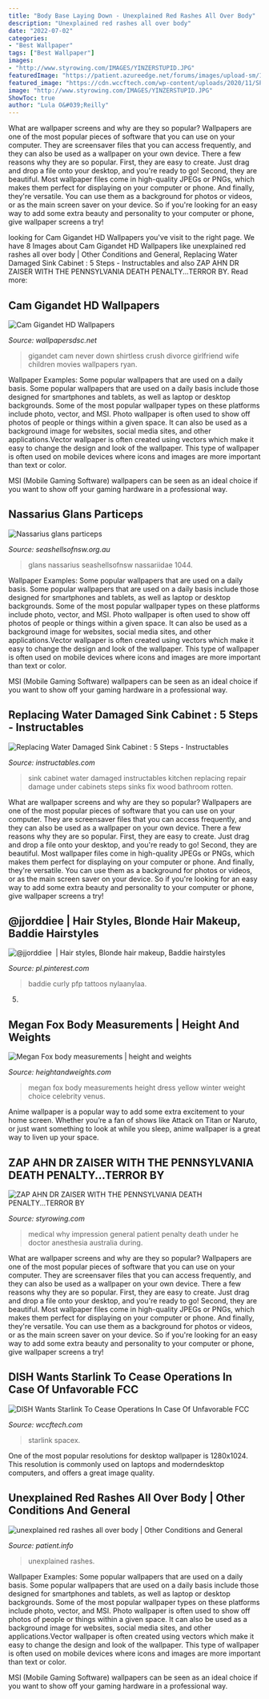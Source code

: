 ```yaml
---
title: "Body Base Laying Down - Unexplained Red Rashes All Over Body"
description: "Unexplained red rashes all over body"
date: "2022-07-02"
categories:
- "Best Wallpaper"
tags: ["Best Wallpaper"]
images:
- "http://www.styrowing.com/IMAGES/YINZERSTUPID.JPG"
featuredImage: "https://patient.azureedge.net/forums/images/upload-sm/1279907-637240439755603104.jpg"
featured_image: "https://cdn.wccftech.com/wp-content/uploads/2020/11/SPACEX-STARLINK-GROUND-STATIONS-MERRILLANN-WISCONSIN-JUNE-2020-1-scaled.jpg"
image: "http://www.styrowing.com/IMAGES/YINZERSTUPID.JPG"
ShowToc: true
author: "Lula O&#039;Reilly"
---
```



What are wallpaper screens and why are they so popular?
Wallpapers are one of the most popular pieces of software that you can use on your computer. They are screensaver files that you can access frequently, and they can also be used as a wallpaper on your own device. There a few reasons why they are so popular. First, they are easy to create. Just drag and drop a file onto your desktop, and you're ready to go! Second, they are beautiful. Most wallpaper files come in high-quality JPEGs or PNGs, which makes them perfect for displaying on your computer or phone. And finally, they're versatile. You can use them as a background for photos or videos, or as the main screen saver on your device. So if you're looking for an easy way to add some extra beauty and personality to your computer or phone, give wallpaper screens a try!

	

		
looking for Cam Gigandet HD Wallpapers you've visit to the right page. We have 8 Images about Cam Gigandet HD Wallpapers like unexplained red rashes all over body | Other Conditions and General, Replacing Water Damaged Sink Cabinet : 5 Steps - Instructables and also ZAP AHN DR ZAISER WITH THE PENNSYLVANIA DEATH PENALTY...TERROR BY. Read more:
		
    
## Cam Gigandet HD Wallpapers

<img loading=lazy src="http://wallpapersdsc.net/wp-content/uploads/2016/08/Cam-Gigandet-Images.jpg" onerror="this.onerror=null;this.src='https://tse3.mm.bing.net/th?id=OIP.3YtxCj-OZfCqliXHBfPwoAHaEK&amp;pid=15.1';" alt="Cam Gigandet HD Wallpapers">

_Source: wallpapersdsc.net_

>gigandet cam never down shirtless crush divorce girlfriend wife children movies wallpapers ryan. 

	

Wallpaper Examples: Some popular wallpapers that are used on a daily basis.
Some popular wallpapers that are used on a daily basis include those designed for smartphones and tablets, as well as laptop or desktop backgrounds. Some of the most popular wallpaper types on these platforms include photo, vector, and MSI. 
Photo wallpaper is often used to show off photos of people or things within a given space. It can also be used as a background image for websites, social media sites, and other applications.Vector wallpaper is often created using vectors which make it easy to change the design and look of the wallpaper. This type of wallpaper is often used on mobile devices where icons and images are more important than text or color. 

MSI (Mobile Gaming Software) wallpapers can be seen as an ideal choice if you want to show off your gaming hardware in a professional way.

    
## Nassarius Glans Particeps

<img loading=lazy src="http://seashellsofnsw.org.au/Nassariidae/Images/1044-1.jpg" onerror="this.onerror=null;this.src='https://tse1.mm.bing.net/th?id=OIP.MjvhQdOCTHfCAzDNTnyVDQHaI4&amp;pid=15.1';" alt="Nassarius glans particeps">

_Source: seashellsofnsw.org.au_

>glans nassarius seashellsofnsw nassariidae 1044. 

	

Wallpaper Examples: Some popular wallpapers that are used on a daily basis.
Some popular wallpapers that are used on a daily basis include those designed for smartphones and tablets, as well as laptop or desktop backgrounds. Some of the most popular wallpaper types on these platforms include photo, vector, and MSI. 
Photo wallpaper is often used to show off photos of people or things within a given space. It can also be used as a background image for websites, social media sites, and other applications.Vector wallpaper is often created using vectors which make it easy to change the design and look of the wallpaper. This type of wallpaper is often used on mobile devices where icons and images are more important than text or color. 

MSI (Mobile Gaming Software) wallpapers can be seen as an ideal choice if you want to show off your gaming hardware in a professional way.

    
## Replacing Water Damaged Sink Cabinet : 5 Steps - Instructables

<img loading=lazy src="https://cdn.instructables.com/ORIG/FX3/74ZK/HYTI3OUF/FX374ZKHYTI3OUF.jpg" onerror="this.onerror=null;this.src='https://tse1.mm.bing.net/th?id=OIP.IsJvMIxCeGSomJYrrhd41gHaFj&amp;pid=15.1';" alt="Replacing Water Damaged Sink Cabinet : 5 Steps - Instructables">

_Source: instructables.com_

>sink cabinet water damaged instructables kitchen replacing repair damage under cabinets steps sinks fix wood bathroom rotten. 

	

What are wallpaper screens and why are they so popular?
Wallpapers are one of the most popular pieces of software that you can use on your computer. They are screensaver files that you can access frequently, and they can also be used as a wallpaper on your own device. There a few reasons why they are so popular. First, they are easy to create. Just drag and drop a file onto your desktop, and you're ready to go! Second, they are beautiful. Most wallpaper files come in high-quality JPEGs or PNGs, which makes them perfect for displaying on your computer or phone. And finally, they're versatile. You can use them as a background for photos or videos, or as the main screen saver on your device. So if you're looking for an easy way to add some extra beauty and personality to your computer or phone, give wallpaper screens a try!

    
## ‪@jjorddiee ‬ | Hair Styles, Blonde Hair Makeup, Baddie Hairstyles

<img loading=lazy src="https://i.pinimg.com/736x/89/a4/14/89a414dfd725d2d6b66a0148d6d09ecd.jpg" onerror="this.onerror=null;this.src='https://tse2.mm.bing.net/th?id=OIP.DpzidQtgx0QgmBH849xyuAHaOu&amp;pid=15.1';" alt="‪@jjorddiee ‬ | Hair styles, Blonde hair makeup, Baddie hairstyles">

_Source: pl.pinterest.com_

>baddie curly pfp tattoos nylaanylaa. 

	

5.

    
## Megan Fox Body Measurements | Height And Weights

<img loading=lazy src="http://heightandweights.com/wp-content/uploads/2014/10/Megan-Fox-body-measurements.jpg" onerror="this.onerror=null;this.src='https://tse3.mm.bing.net/th?id=OIP.JkqQZNOxnu-U64QlqrHzwAHaLl&amp;pid=15.1';" alt="Megan Fox body measurements | height and weights">

_Source: heightandweights.com_

>megan fox body measurements height dress yellow winter weight choice celebrity venus. 

	

Anime wallpaper is a popular way to add some extra excitement to your home screen. Whether you’re a fan of shows like Attack on Titan or Naruto, or just want something to look at while you sleep, anime wallpaper is a great way to liven up your space.

    
## ZAP AHN DR ZAISER WITH THE PENNSYLVANIA DEATH PENALTY...TERROR BY

<img loading=lazy src="http://www.styrowing.com/IMAGES/YINZERSTUPID.JPG" onerror="this.onerror=null;this.src='https://tse4.mm.bing.net/th?id=OIP.42_fuElLeRVtDHURqb9a4wHaGB&amp;pid=15.1';" alt="ZAP AHN DR ZAISER WITH THE PENNSYLVANIA DEATH PENALTY...TERROR BY">

_Source: styrowing.com_

>medical why impression general patient penalty death under he doctor anesthesia australia during. 

	

What are wallpaper screens and why are they so popular?
Wallpapers are one of the most popular pieces of software that you can use on your computer. They are screensaver files that you can access frequently, and they can also be used as a wallpaper on your own device. There a few reasons why they are so popular. First, they are easy to create. Just drag and drop a file onto your desktop, and you're ready to go! Second, they are beautiful. Most wallpaper files come in high-quality JPEGs or PNGs, which makes them perfect for displaying on your computer or phone. And finally, they're versatile. You can use them as a background for photos or videos, or as the main screen saver on your device. So if you're looking for an easy way to add some extra beauty and personality to your computer or phone, give wallpaper screens a try!

    
## DISH Wants Starlink To Cease Operations In Case Of Unfavorable FCC

<img loading=lazy src="https://cdn.wccftech.com/wp-content/uploads/2020/11/SPACEX-STARLINK-GROUND-STATIONS-MERRILLANN-WISCONSIN-JUNE-2020-1-scaled.jpg" onerror="this.onerror=null;this.src='https://tse4.mm.bing.net/th?id=OIP.V5Pbx4dl2t4iOujYPMqQGAHaE8&amp;pid=15.1';" alt="DISH Wants Starlink To Cease Operations In Case Of Unfavorable FCC">

_Source: wccftech.com_

>starlink spacex. 

	

One of the most popular resolutions for desktop wallpaper is 1280x1024. This resolution is commonly used on laptops and moderndesktop computers, and offers a great image quality.

    
## Unexplained Red Rashes All Over Body | Other Conditions And General

<img loading=lazy src="https://patient.azureedge.net/forums/images/upload-sm/1279907-637240439755603104.jpg" onerror="this.onerror=null;this.src='https://tse3.mm.bing.net/th?id=OIP.B2aLq2qWCZOyGu8LWo3NZQHaFj&amp;pid=15.1';" alt="unexplained red rashes all over body | Other Conditions and General">

_Source: patient.info_

>unexplained rashes. 

	

Wallpaper Examples: Some popular wallpapers that are used on a daily basis.
Some popular wallpapers that are used on a daily basis include those designed for smartphones and tablets, as well as laptop or desktop backgrounds. Some of the most popular wallpaper types on these platforms include photo, vector, and MSI. 
Photo wallpaper is often used to show off photos of people or things within a given space. It can also be used as a background image for websites, social media sites, and other applications.Vector wallpaper is often created using vectors which make it easy to change the design and look of the wallpaper. This type of wallpaper is often used on mobile devices where icons and images are more important than text or color. 

MSI (Mobile Gaming Software) wallpapers can be seen as an ideal choice if you want to show off your gaming hardware in a professional way.

